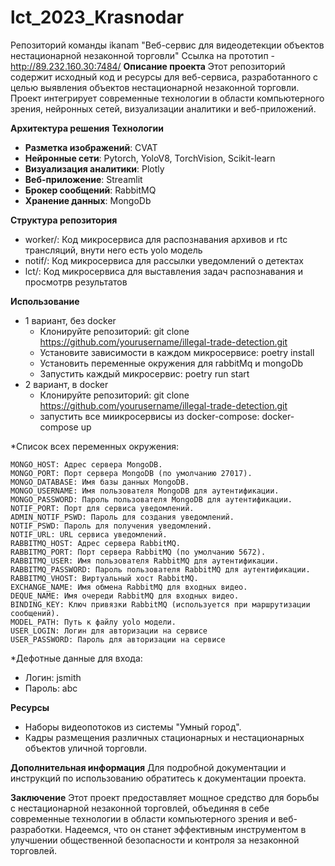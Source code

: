 # lct_2023_Krasnodar
Репозиторий команды ikanam
"Веб-сервис для видеодетекции объектов нестационарной незаконной торговли"
Ссылка на прототип - http://89.232.160.30:7484/
**Описание проекта**
Этот репозиторий содержит исходный код и ресурсы для веб-сервиса, разработанного с целью выявления объектов нестационарной незаконной торговли. Проект интегрирует современные технологии в области компьютерного зрения, нейронных сетей, визуализации аналитики и веб-приложений.

**Архитектура решения**
**Технологии**
- **Разметка изображений**: CVAT
- **Нейронные сети**: Pytorch, YoloV8, TorchVision, Scikit-learn
- **Визуализация аналитики**: Plotly
- **Веб-приложение**: Streamlit
- **Брокер сообщений**: RabbitMQ
- **Хранение данных**: MongoDb 

**Структура репозитория**
- worker/: Код микросервиса для распознавания архивов и rtc трансляций, внути него есть yolo модель
- notif/: Код микросервиса для рассылки уведомлений о детектах
- lct/: Код микросервиса для выставления задач распознавания и просмотрв результатов

**Использование**
+ 1 вариант, без docker 
  - Клонируйте репозиторий: git clone https://github.com/yourusername/illegal-trade-detection.git
  - Установите зависимости в каждом микросервисе: poetry install  
  - Установить переменные окружения для rabbitMq и mongoDb
  - Запустить каждый микросервис: poetry run start
+ 2 вариант, в docker
  - Клонируйте репозиторий: git clone https://github.com/yourusername/illegal-trade-detection.git
  - запустить все миикросервисы из docker-compose: docker-compose up
    
*Список всех переменных окружения:
```
MONGO_HOST: Адрес сервера MongoDB.
MONGO_PORT: Порт сервера MongoDB (по умолчанию 27017).
MONGO_DATABASE: Имя базы данных MongoDB.
MONGO_USERNAME: Имя пользователя MongoDB для аутентификации.
MONGO_PASSWORD: Пароль пользователя MongoDB для аутентификации.
NOTIF_PORT: Порт для сервиса уведомлений.
ADMIN_NOTIF_PSWD: Пароль для создания уведомлений.
NOTIF_PSWD: Пароль для получения уведомлений.
NOTIF_URL: URL сервиса уведомлений.
RABBITMQ_HOST: Адрес сервера RabbitMQ.
RABBITMQ_PORT: Порт сервера RabbitMQ (по умолчанию 5672).
RABBITMQ_USER: Имя пользователя RabbitMQ для аутентификации.
RABBITMQ_PASSWORD: Пароль пользователя RabbitMQ для аутентификации.
RABBITMQ_VHOST: Виртуальный хост RabbitMQ.
EXCHANGE_NAME: Имя обмена RabbitMQ для входных видео.
DEQUE_NAME: Имя очереди RabbitMQ для входных видео.
BINDING_KEY: Ключ привязки RabbitMQ (используется при маршрутизации сообщений).
MODEL_PATH: Путь к файлу yolo модели.
USER_LOGIN: Логин для авторизации на сервисе
USER_PASSWORD: Пароль для авторизации на сервисе
```
*Дефотные данные для входа:
- Логин: jsmith
- Пароль: abc

**Ресурсы**
- Наборы видеопотоков из системы "Умный город".
- Кадры размещения различных стационарных и нестационарных объектов уличной торговли.

**Дополнительная информация**
Для подробной документации и инструкций по использованию обратитесь к документации проекта.

**Заключение** 
Этот проект предоставляет мощное средство для борьбы с нестационарной незаконной торговлей, объединяя в себе современные технологии в области компьютерного зрения и веб-разработки. Надеемся, что он станет эффективным инструментом в улучшении общественной безопасности и контроля за незаконной торговлей.
